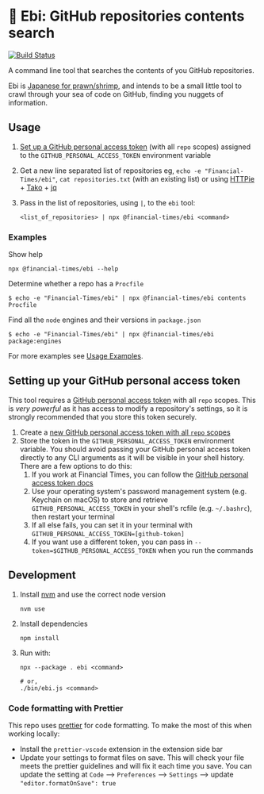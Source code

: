 # 🦐 Ebi: GitHub repositories contents search

<a href="https://circleci.com/gh/Financial-Times/ebi/tree/master">
	<img alt="Build Status" src="https://circleci.com/gh/Financial-Times/ebi/tree/master.svg?style=svg">
</a>

A command line tool that searches the contents of you GitHub repositories.

Ebi is [Japanese for prawn/shrimp](<[https://translate.google.com/#view=home&op=translate&sl=en&tl=ja&text=Prawn](https://translate.google.com/#en/ja/Prawn)>), and intends to be a small little tool to crawl through your sea of code on GitHub, finding you nuggets of information.

## Usage

1.  [Set up a GitHub personal access token](#setting-up-your-github-personal-access-token) (with all `repo` scopes) assigned to the `GITHUB_PERSONAL_ACCESS_TOKEN` environment variable
2.  Get a new line separated list of repositories eg, `echo -e "Financial-Times/ebi"`, `cat repositories.txt` (with an existing list) or using [HTTPie](https://httpie.org/) + [Tako](https://github.com/Financial-Times/tako) + [jq](https://stedolan.github.io/jq/)
3.  Pass in the list of repositories, using `|`, to the `ebi` tool:

        <list_of_repositories> | npx @financial-times/ebi <command>

### Examples

Show help

    npx @financial-times/ebi --help

Determine whether a repo has a `Procfile`

```
$ echo -e "Financial-Times/ebi" | npx @financial-times/ebi contents Procfile
```

Find all the `node` engines and their versions in `package.json`

```
$ echo -e "Financial-Times/ebi" | npx @financial-times/ebi package:engines
```

For more examples see [Usage Examples](https://github.com/Financial-Times/ebi/wiki/Usage-Examples).

## Setting up your GitHub personal access token

This tool requires a [GitHub personal access token](https://help.github.com/articles/creating-a-personal-access-token-for-the-command-line/) with all `repo` scopes. This is _very powerful_ as it has access to modify a repository's settings, so it is strongly recommended that you store this token securely.

1. Create a [new GitHub personal access token with all `repo` scopes](https://github.com/settings/tokens/new?description=Ebi%20CLI&scopes=repo)
2. Store the token in the `GITHUB_PERSONAL_ACCESS_TOKEN` environment variable. You should avoid passing your GitHub personal access token directly to any CLI arguments as it will be visible in your shell history. There are a few options to do this:
    1. If you work at Financial Times, you can follow the [GitHub personal access token docs](https://github.com/Financial-Times/next/wiki/How-to-store-and-access-a-GitHub-personal-access-token-securely)
    2. Use your operating system's password management system (e.g. Keychain on macOS) to store and retrieve `GITHUB_PERSONAL_ACCESS_TOKEN` in your shell's rcfile (e.g. `~/.bashrc`), then restart your terminal
    3. If all else fails, you can set it in your terminal with `GITHUB_PERSONAL_ACCESS_TOKEN=[github-token]`
    4. If you want use a different token, you can pass in `--token=$GITHUB_PERSONAL_ACCESS_TOKEN` when you run the commands

## Development

1.  Install [nvm](https://github.com/creationix/nvm) and use the correct node version

        nvm use

1.  Install dependencies

        npm install

1.  Run with:

        npx --package . ebi <command>

        # or,
        ./bin/ebi.js <command>

### Code formatting with Prettier

This repo uses [prettier](https://prettier.io/) for code formatting. To make the most of this when working locally:

-   Install the `prettier-vscode` extension in the extension side bar
-   Update your settings to format files on save. This will check your file meets the prettier guidelines and will fix it each time you save. You can update the setting at `Code` --> `Preferences` --> `Settings` --> update `"editor.formatOnSave": true`
